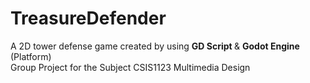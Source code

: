 # TreasureDefender
A 2D tower defense game created by using <strong> GD Script </strong> &amp; <strong> Godot Engine </strong>(Platform) <br>
Group Project for the Subject CSIS1123 Multimedia Design

